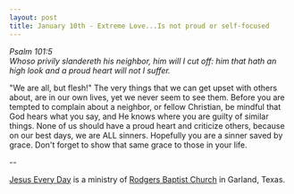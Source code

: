 ```yaml
---
layout: post
title: January 10th - Extreme Love...Is not proud or self-focused
---
```


_Psalm 101:5  
Whoso privily slandereth his neighbor, him will I cut off: him that
hath an high look and a proud heart will not I suffer._

"We are all, but flesh!" The very things that we can get upset with
others about, are in our own lives, yet we never seem to see them.
Before you are tempted to complain about a neighbor, or fellow
Christian, be mindful that God hears what you say, and He knows where
you are guilty of similar things. None of us should have a proud heart
and criticize others, because on our best days, we are ALL sinners.
Hopefully you are a sinner saved by grace. Don't forget to show that
same grace to those in your life.

 --

<a href=http://jesuseveryday.net>Jesus Every Day</a> is a ministry of <a href=http://rodgersbaptist.net>Rodgers Baptist Church</a> in Garland, Texas.
